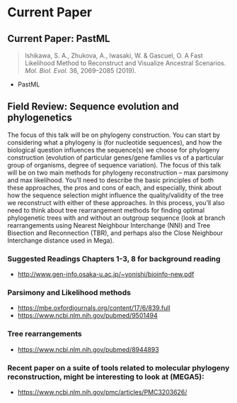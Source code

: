 # Current Paper

## Current Paper: PastML
> Ishikawa, S. A., Zhukova, A., Iwasaki, W. & Gascuel, O. A Fast Likelihood Method to Reconstruct and Visualize Ancestral Scenarios. _Mol. Biol. Evol._ 36, 2069–2085 (2019).
- PastML

## Field Review: Sequence evolution and phylogenetics

The focus of this talk will be on phylogeny construction. You can start by considering what a
phylogeny is (for nucleotide sequences), and how the biological question influences the sequence(s) we choose for phylogeny construction (evolution of particular genes/gene families vs of a particular group of organisms, degree of sequence variation). The focus of this talk will be on two main methods for phylogeny reconstruction – max parsimony and max likelihood. You’ll need to describe the basic principles of both these approaches, the pros and cons of each, and especially, think about how the sequence selection might influence the quality/validity of the tree we reconstruct with either of these approaches. In this process, you’ll also need to think about tree rearrangement methods for finding optimal phylogenetic trees with and without an outgroup sequence (look at branch rearrangements using Nearest Neighbour Interchange (NNI) and Tree Bisection and Reconnection (TBR), and perhaps also the Close Neighbour Interchange distance used in Mega).

### Suggested Readings Chapters 1-3, 8 for background reading 
- http://www.gen-info.osaka-u.ac.jp/~yonishi/bioinfo-new.pdf 

### Parsimony and Likelihood methods
- https://mbe.oxfordjournals.org/content/17/6/839.full
- https://www.ncbi.nlm.nih.gov/pubmed/9501494 

### Tree rearrangements
- https://www.ncbi.nlm.nih.gov/pubmed/8944893 

### Recent paper on a suite of tools related to molecular phylogeny reconstruction, might be interesting to look at (MEGA5):
- https://www.ncbi.nlm.nih.gov/pmc/articles/PMC3203626/

